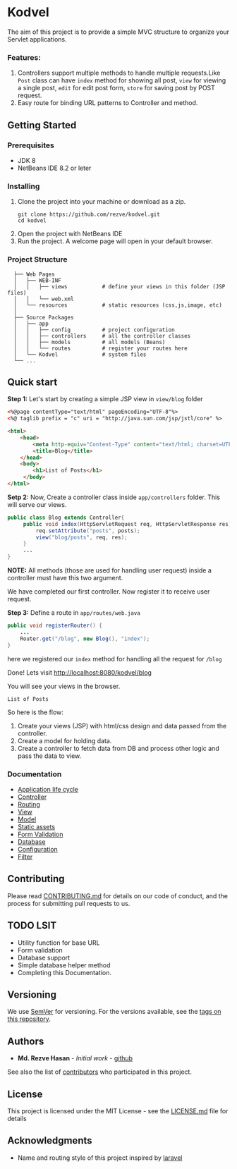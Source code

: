# Kodvel

The aim of this project is to provide a simple MVC structure to organize your Servlet applications.

### Features:
1. Controllers support multiple methods to handle multiple requests.Like `Post` class can have `index` method for showing all post, `view` for viewing a single post, `edit` for edit post form, `store` for saving post by POST request.
2. Easy route for binding URL patterns to Controller and method.

## Getting Started

### Prerequisites

- JDK 8
- NetBeans IDE 8.2 or leter

### Installing

1. Clone the project into your machine or download as a zip.
    ```
    git clone https://github.com/rezve/kodvel.git
    cd kodvel
    ```
 2. Open the project with NetBeans IDE
 3. Run the project. A welcome page will open in your default browser.

### Project Structure

```
  ├── Web Pages               
  │   ├── WEB-INF             
  │   │   ├── views           # define your views in this folder (JSP files)
  │   │   └── web.xml         
  │   └── resources           # static resources (css,js,image, etc)
  │
  ├── Source Packages         
  │   ├── app                 
  │   │   ├── config          # project configuration
  │   │   ├── controllers     # all the controller classes
  │   │   ├── models          # all models (Beans)
  │   │   └── routes          # register your routes here
  │   └── Kodvel              # system files
  └── ...
```

## Quick start
**Step 1:**
Let's start by creating a simple JSP view in `view/blog` folder
```html
<%@page contentType="text/html" pageEncoding="UTF-8"%>
<%@ taglib prefix = "c" uri = "http://java.sun.com/jsp/jstl/core" %>

<html>
    <head>
        <meta http-equiv="Content-Type" content="text/html; charset=UTF-8">
        <title>Blog</title>
    </head>
    <body>
        <h1>List of Posts</h1>
     </body>
</html>
```

**Setp 2:** 
	Now, Create a controller class inside `app/controllers` folder. This will serve our views.
 
 ```java
 public class Blog extends Controller{
      public void index(HttpServletRequest req, HttpServletResponse res) {
          req.setAttribute("posts", posts);
          view("blog/posts", req, res);
      }
      ...
 }
 ```
**NOTE:** All methods (those are used for handling user request) inside a controller must have this two argument. 

We have completed our first controller. Now register it to receive user request.

**Step 3:** Define a route in `app/routes/web.java`

```java
public void registerRouter() {   
	...
	Router.get("/blog", new Blog(), "index");
}
```
here we registered our `index` method for handling all the request for `/blog`

Done! Lets visit [http://localhost:8080/kodvel/blog](http://localhost:8080/kodvel/blog)

You will see your views in the browser.

	List of Posts

So here is the flow: 
1. Create your views (JSP) with html/css design and data passed from the controller.
2. Create a model for holding data.
3. Create a controller to fetch data from DB and process other logic and pass the data to view.

### Documentation
* [Application life cycle]()
* [Controller]()
* [Routing]()
* [View]()
* [Model]()
* [Static assets]()
* [Form Validation]()
* [Database]()
* [Configuration]()
* [Filter]()

## Contributing

Please read [CONTRIBUTING.md](CONTRIBUTING.md) for details on our code of conduct, and the process for submitting pull requests to us.

## TODO LSIT
* Utility function for base URL
* Form validation
* Database support
* Simple database helper method
* Completing this Documentation.

## Versioning

We use [SemVer](http://semver.org/) for versioning. For the versions available, see the [tags on this repository](https://github.com/rezve/kodvel/tags). 

## Authors

* **Md. Rezve Hasan** - *Initial work* - [github](https://github.com/rezve)

See also the list of [contributors](https://github.com/rezve/kodvel/contributors) who participated in this project.

## License

This project is licensed under the MIT License - see the [LICENSE.md](LICENSE.md) file for details

## Acknowledgments

* Name and routing style of this project inspired by [laravel](https://github.com/laravel/laravel)

